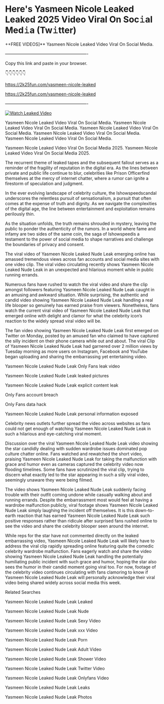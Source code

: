 # Here's Yasmeen Nicole Leaked Leaked 2025 Video Viral On Soc𝚒al Med𝚒a (Tw𝚒tter)

++FREE VIDEOS]** Yasmeen Nicole Leaked Video Viral On Social Media.

———————————————————-

Copy this link and paste in your browser.

👇👇👇👇👇👇

https://2k25fun.com/yasmeen-nicole-leaked

https://2k25fun.com/yasmeen-nicole-leaked

———————————————————-

[![Watch Leaked Video](https://miro.medium.com/v2/resize:fit:828/format:webp/1*cilzJN44JGOrTw9NJCrNHA.gif "Watch Leaked Video")](https://2k25fun.com/yasmeen-nicole-leaked)

Yasmeen Nicole Leaked Video Viral On Social Media. Yasmeen Nicole Leaked Video Viral On Social Media. Yasmeen Nicole Leaked Video Viral On Social Media. Yasmeen Nicole Leaked Video Viral On Social Media. Yasmeen Nicole Leaked Video Viral On Social Media.

Yasmeen Nicole Leaked Video Viral On Social Media 2025. Yasmeen Nicole Leaked Video Viral On Social Media 2025.

The recurrent theme of leaked tapes and the subsequent fallout serves as a reminder of the fragility of reputation in the digital era. As the lines between private and public life continue to blur, celebrities like Prison Officerfind themselves at the mercy of internet chatter, where a rumor can ignite a firestorm of speculation and judgment.

In the ever evolving landscape of celebrity culture, the Ishowspeedscandal underscores the relentless pursuit of sensationalism, a pursuit that often comes at the expense of truth and dignity. As we navigate the complexities of the digital age, the line between entertainment and exploitation remains perilously thin.

As the situation unfolds, the truth remains shrouded in mystery, leaving the public to ponder the authenticity of the rumors. In a world where fame and infamy are two sides of the same coin, the saga of Ishowspeedis a testament to the power of social media to shape narratives and challenge the boundaries of privacy and consent.

The viral video of Yasmeen Nicole Leaked Nude Leak emerging online has amassed tremendous views across fan accounts and social media sites with one video clip. The viral video circulating recently shows Yasmeen Nicole Leaked Nude Leak in an unexpected and hilarious moment while in public running errands.

Numerous fans have rushed to watch the viral video and share the clip amongst followers featuring Yasmeen Nicole Leaked Nude Leak caught in an amusing and awkward situation. While surprising, the authentic and candid video showing Yasmeen Nicole Leaked Nude Leak handling a real life blooper so genuinely has earned praise from viewers. Nonetheless, fans watch the current viral video of Yasmeen Nicole Leaked Nude Leak that emerged online with delight and clamor for what the celebrity icon’s reaction to the widely spread viral video will be.

The fan video showing Yasmeen Nicole Leaked Nude Leak first emerged on Twitter on Monday, posted by an amused fan who claimed to have captured the silly incident on their phone camera while out and about. The viral Clip of Yasmeen Nicole Leaked Nude Leak had garnered over 2 million views by Tuesday morning as more users on Instagram, Facebook and YouTube began uploading and sharing the embarrassing yet entertaining video.

Yasmeen Nicole Leaked Nude Leak Only Fans leak video

Yasmeen Nicole Leaked Nude Leak leaked pictures

Yasmeen Nicole Leaked Nude Leak explicit content leak

Only Fans account breach

Only Fans data hack

Yasmeen Nicole Leaked Nude Leak personal information exposed

Celebrity news outlets further spread the video across websites as fans could not get enough of watching Yasmeen Nicole Leaked Nude Leak in such a hilarious and eye-catching viral moment.

Discussion over the viral Yasmeen Nicole Leaked Nude Leak video showing the star candidly dealing with sudden wardrobe issues dominated pop culture chatter online. Fans watched and rewatched the short video, praising Yasmeen Nicole Leaked Nude Leak for taking the malfunction with grace and humor even as cameras captured the celebrity video now flooding timelines. Some fans have scrutinized the viral clip, trying to discern what exactly led to the star appearing in such a silly viral video, seemingly unaware they were being filmed.

The video shows Yasmeen Nicole Leaked Nude Leak suddenly facing trouble with their outfit coming undone while casually walking about and running errands. Despite the embarrassment most would feel at having a wardrobe malfunction publicly, viral footage shows Yasmeen Nicole Leaked Nude Leak simply laughing the incident off themselves. It is this down-to-earth reaction that has earned Yasmeen Nicole Leaked Nude Leak such positive responses rather than ridicule after surprised fans rushed online to see the video and share the celebrity blooper seen around the internet.

While reps for the star have not commented directly on the leaked embarrassing video, Yasmeen Nicole Leaked Nude Leak will likely have to address the viral clip rapidly spreading online featuring quite the comedic celebrity wardrobe malfunction. Fans eagerly watch and share the video showing Yasmeen Nicole Leaked Nude Leak handling the potentially humiliating public incident with such grace and humor, hoping the star also sees the humor in their candid moment going viral too. For now, footage of the celebrity video continues circulating with fans clamoring to know if Yasmeen Nicole Leaked Nude Leak will personally acknowledge their viral video being shared widely across social media this week.

Related Searches

Yasmeen Nicole Leaked Nude Leak Leaked

Yasmeen Nicole Leaked Nude Leak Nude

Yasmeen Nicole Leaked Nude Leak Sexy Video

Yasmeen Nicole Leaked Nude Leak xxx Video

Yasmeen Nicole Leaked Nude Leak Porn

Yasmeen Nicole Leaked Nude Leak Adult Video

Yasmeen Nicole Leaked Nude Leak Shower Video

Yasmeen Nicole Leaked Nude Leak Twitter Video

Yasmeen Nicole Leaked Nude Leak Onlyfans Video

Yasmeen Nicole Leaked Nude Leak Leaks

Yasmeen Nicole Leaked Nude Leak Photos